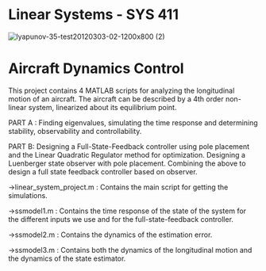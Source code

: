 # Linear Systems - SYS 411

![lyapunov-35-test20120303-02-1200x800 (2)](https://user-images.githubusercontent.com/83914255/215894627-18f49387-3279-44ca-a66c-550eb7b4b182.jpg)

# Aircraft Dynamics Control 

This project contains 4 MATLAB scripts for analyzing the longitudinal motion of an aircraft. The aircraft can be described by a 4th order non-linear system, linearized about its equilibrium point.

PART A :
Finding eigenvalues, simulating the time response and determining stability, observability and controllability.

PART B:
Designing a Full-State-Feedback controller using pole placement and the Linear Quadratic Regulator method for optimization.
Designing a Luenberger state observer with pole placement.
Combining the above to design a full state feedback controller based on observer.

->linear_system_project.m : 
Contains the main script for getting the simulations.

->ssmodel1.m : 
Contains the time response of the state of the system for the different inputs we use and for the full-state-feedback controller.

->ssmodel2.m : 
Contains the dynamics of the estimation error.

->ssmodel3.m : 
Contains both the dynamics of the longitudinal motion and the dynamics of the state estimator.

